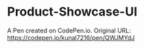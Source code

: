 # Product-Showcase-UI

A Pen created on CodePen.io. Original URL: https://codepen.io/kunal7216/pen/QWJMYdJ
